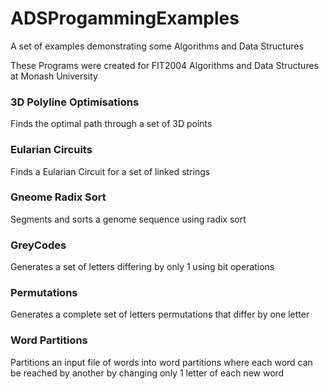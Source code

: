 # ADSProgammingExamples
A set of examples demonstrating some Algorithms and Data Structures

These Programs were created for FIT2004 Algorithms and Data Structures at Monash University

### 3D Polyline Optimisations
Finds the optimal path through a set of 3D points

### Eularian Circuits
Finds a Eularian Circuit for a set of linked strings

### Gneome Radix Sort
Segments and sorts a genome sequence using radix sort

### GreyCodes
Generates a set of letters differing by only 1 using bit operations

### Permutations
Generates a complete set of letters permutations that differ by one letter

### Word Partitions
Partitions an input file of words into word partitions where each word can be reached by another by changing only 1 letter of each new word